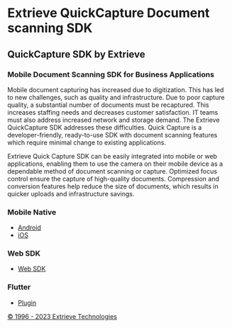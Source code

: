 
# Extrieve QuickCapture Document scanning SDK
## QuickCapture SDK by Extrieve 
### Mobile Document Scanning SDK for Business Applications

Mobile document capturing has increased due to digitization. This has led to new challenges, such as quality and infrastructure. Due to poor capture quality, a substantial number of documents must be recaptured. This increases staffing needs and decreases customer satisfaction. IT teams must also address increased network and storage demand. The Extrieve QuickCapture SDK addresses these difficulties. Quick Capture is a developer-friendly, ready-to-use SDK with document scanning features which require minimal change to existing applications. 

Extrieve Quick Capture SDK can be easily integrated into mobile or web applications, enabling them to use the camera on their mobile device as a dependable method of document scanning or capture. Optimized focus control ensure the capture of high-quality documents. Compression and conversion features help reduce the size of documents, which results in quicker uploads and infrastructure savings.


### Mobile Native
- [Android](https://github.com/ExtrieveTechnologies/Mobile-Document-Scanning-SDK-ANDROID)
- [iOS](https://github.com/ExtrieveTechnologies/Mobile-Document-Scanning-SDK-IOS)

### Web SDK
- [Web SDK](https://github.com/)

### Flutter 
- [Plugin]([https://github.com/](https://pub.dev/packages/quickcapture))


[© 1996 - 2023 Extrieve Technologies](https://www.extrieve.com/)
